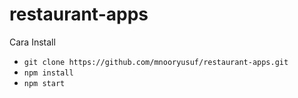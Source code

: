 # restaurant-apps

Cara Install
- `git clone https://github.com/mnooryusuf/restaurant-apps.git`
- `npm install`
- `npm start`
